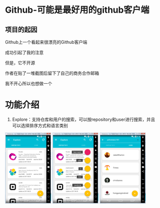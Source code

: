 # Github-可能是最好用的github客户端
## 项目的起因

Github上一个看起来很漂亮的Github客户端

成功引起了我的注意

但是，它不开源

作者在贴了一堆截图后留下了自己的商务合作邮箱

我不开心所以也想做一个

  
  # 功能介绍
  
 1. Explore：支持仓库和用户的搜索，可以按repository和user进行搜索，并且可以选择排序方式和语言类别
 
<img src="images/explore_1.png" width = "30%" />
<img src="images/explore_2.png" width = "30%" />
<img src="images/explore_3.png" width = "30%" />



